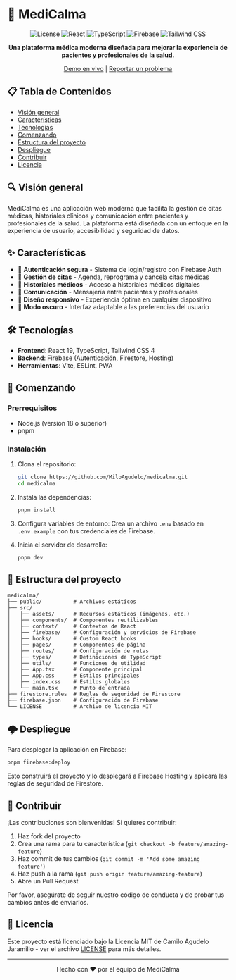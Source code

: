 # 🏥 MediCalma

<div align="center">

![License](https://img.shields.io/github/license/MiloAgudelo/medicalma)
![React](https://img.shields.io/badge/React-19.1-61DAFB?logo=react&logoColor=white)
![TypeScript](https://img.shields.io/badge/TypeScript-5.8-3178C6?logo=typescript&logoColor=white)
![Firebase](https://img.shields.io/badge/Firebase-11.7-FFCA28?logo=firebase&logoColor=black)
![Tailwind CSS](https://img.shields.io/badge/Tailwind_CSS-4.1-38B2AC?logo=tailwind-css&logoColor=white)

**Una plataforma médica moderna diseñada para mejorar la experiencia de pacientes y profesionales de la salud.**

[Demo en vivo](https://medicalma-iuva.web.app) | [Reportar un problema](https://github.com/MiloAgudelo/medicalma/issues)

</div>

## 📋 Tabla de Contenidos

- [Visión general](#-visión-general)
- [Características](#-características)
- [Tecnologías](#-tecnologías)
- [Comenzando](#-comenzando)
- [Estructura del proyecto](#-estructura-del-proyecto)
- [Despliegue](#-despliegue)
- [Contribuir](#-contribuir)
- [Licencia](#-licencia)

## 🔍 Visión general

MediCalma es una aplicación web moderna que facilita la gestión de citas médicas, historiales clínicos y comunicación entre pacientes y profesionales de la salud. La plataforma está diseñada con un enfoque en la experiencia de usuario, accesibilidad y seguridad de datos.

## ✨ Características

- 🔐 **Autenticación segura** - Sistema de login/registro con Firebase Auth
- 📅 **Gestión de citas** - Agenda, reprograma y cancela citas médicas
- 📝 **Historiales médicos** - Acceso a historiales médicos digitales
- 💬 **Comunicación** - Mensajería entre pacientes y profesionales
- 📱 **Diseño responsivo** - Experiencia óptima en cualquier dispositivo
- 🌙 **Modo oscuro** - Interfaz adaptable a las preferencias del usuario

## 🛠 Tecnologías

- **Frontend**: React 19, TypeScript, Tailwind CSS 4
- **Backend**: Firebase (Autenticación, Firestore, Hosting)
- **Herramientas**: Vite, ESLint, PWA

## 🚀 Comenzando

### Prerrequisitos

- Node.js (versión 18 o superior)
- pnpm

### Instalación

1. Clona el repositorio:
   ```bash
   git clone https://github.com/MiloAgudelo/medicalma.git
   cd medicalma
   ```

2. Instala las dependencias:
   ```bash
   pnpm install
   ```

3. Configura variables de entorno:
   Crea un archivo `.env` basado en `.env.example` con tus credenciales de Firebase.

4. Inicia el servidor de desarrollo:
   ```bash
   pnpm dev
   ```

## 📁 Estructura del proyecto

```
medicalma/
├── public/          # Archivos estáticos
├── src/
│   ├── assets/      # Recursos estáticos (imágenes, etc.)
│   ├── components/  # Componentes reutilizables
│   ├── context/     # Contextos de React
│   ├── firebase/    # Configuración y servicios de Firebase
│   ├── hooks/       # Custom React hooks
│   ├── pages/       # Componentes de página
│   ├── routes/      # Configuración de rutas
│   ├── types/       # Definiciones de TypeScript
│   ├── utils/       # Funciones de utilidad
│   ├── App.tsx      # Componente principal
│   ├── App.css      # Estilos principales
│   ├── index.css    # Estilos globales
│   └── main.tsx     # Punto de entrada
├── firestore.rules  # Reglas de seguridad de Firestore
├── firebase.json    # Configuración de Firebase
└── LICENSE          # Archivo de licencia MIT
```

## 🌩 Despliegue

Para desplegar la aplicación en Firebase:

```bash
pnpm firebase:deploy
```

Esto construirá el proyecto y lo desplegará a Firebase Hosting y aplicará las reglas de seguridad de Firestore.

## 👥 Contribuir

¡Las contribuciones son bienvenidas! Si quieres contribuir:

1. Haz fork del proyecto
2. Crea una rama para tu característica (`git checkout -b feature/amazing-feature`)
3. Haz commit de tus cambios (`git commit -m 'Add some amazing feature'`)
4. Haz push a la rama (`git push origin feature/amazing-feature`)
5. Abre un Pull Request

Por favor, asegúrate de seguir nuestro código de conducta y de probar tus cambios antes de enviarlos.

## 📄 Licencia

Este proyecto está licenciado bajo la Licencia MIT de Camilo Agudelo Jaramillo - ver el archivo [LICENSE](LICENSE) para más detalles.

---

<div align="center">
  Hecho con ❤️ por el equipo de MediCalma
</div>
